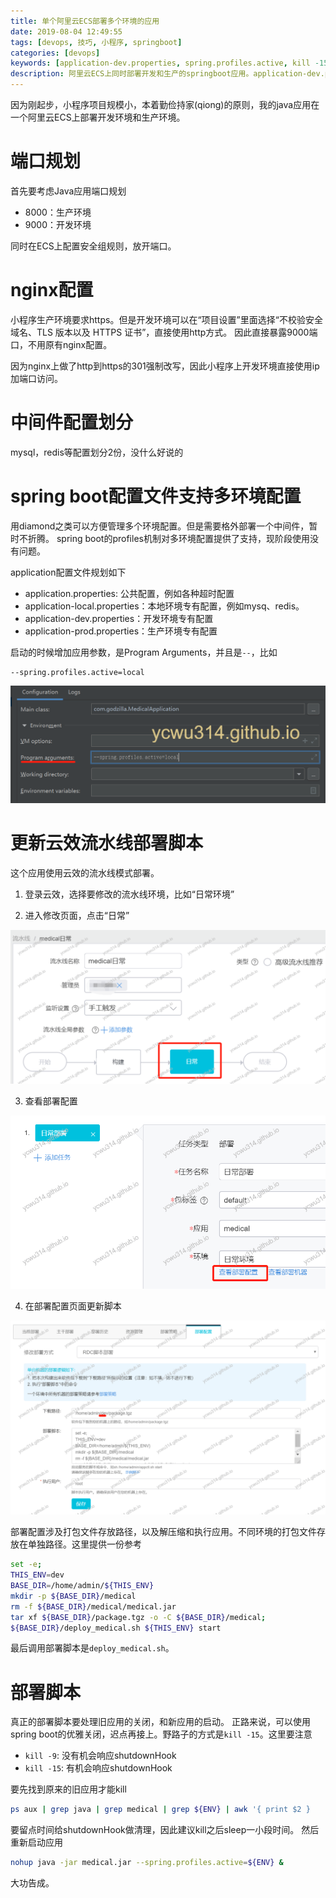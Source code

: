 ```yaml
---
title: 单个阿里云ECS部署多个环境的应用
date: 2019-08-04 12:49:55
tags: [devops, 技巧, 小程序, springboot]
categories: [devops]
keywords: [application-dev.properties, spring.profiles.active, kill -15]
description: 阿里云ECS上同时部署开发和生产的springboot应用。application-dev.properties存放开发环境。应用参数--spring.profiles.active=dev读取开发环境配置。使用kill -15关闭旧应用。
---
```


因为刚起步，小程序项目规模小，本着勤俭持家(qiong)的原则，我的java应用在一个阿里云ECS上部署开发环境和生产环境。

# 端口规划

首先要考虑Java应用端口规划
- 8000：生产环境
- 9000：开发环境

同时在ECS上配置安全组规则，放开端口。

# nginx配置

小程序生产环境要求https。但是开发环境可以在“项目设置”里面选择“不校验安全域名、TLS 版本以及 HTTPS 证书”，直接使用http方式。
因此直接暴露9000端口，不用原有nginx配置。

因为nginx上做了http到https的301强制改写，因此小程序上开发环境直接使用ip加端口访问。

# 中间件配置划分

mysql，redis等配置划分2份，没什么好说的

# spring boot配置文件支持多环境配置

用diamond之类可以方便管理多个环境配置。但是需要格外部署一个中间件，暂时不折腾。
spring boot的profiles机制对多环境配置提供了支持，现阶段使用没有问题。

application配置文件规划如下
- application.properties: 公共配置，例如各种超时配置
- application-local.properties：本地环境专有配置，例如mysq、redis。
- application-dev.properties：开发环境专有配置
- application-prod.properties：生产环境专有配置

启动的时候增加应用参数，是Program Arguments，并且是`--`，比如
```
--spring.profiles.active=local
```


![idea_springboot_profiles.png](idea_springboot_profiles.png)



# 更新云效流水线部署脚本

这个应用使用云效的流水线模式部署。

1. 登录云效，选择要修改的流水线环境，比如“日常环境”

2. 进入修改页面，点击“日常”


![编辑流水线.png](编辑流水线.png)



3. 查看部署配置


![流水线查看部署配置.png](流水线查看部署配置.png)



4. 在部署配置页面更新脚本


![云效流水线部署配置.png](云效流水线部署配置.png)




部署配置涉及打包文件存放路径，以及解压缩和执行应用。不同环境的打包文件存放在单独路径。这里提供一份参考
```bash
set -e;
THIS_ENV=dev
BASE_DIR=/home/admin/${THIS_ENV}
mkdir -p ${BASE_DIR}/medical
rm -f ${BASE_DIR}/medical/medical.jar
tar xf ${BASE_DIR}/package.tgz -o -C ${BASE_DIR}/medical;
${BASE_DIR}/deploy_medical.sh ${THIS_ENV} start
```
最后调用部署脚本是`deploy_medical.sh`。

# 部署脚本

真正的部署脚本要处理旧应用的关闭，和新应用的启动。
正路来说，可以使用spring boot的优雅关闭，迟点再接上。野路子的方式是`kill -15`。这里要注意
- `kill -9`: 没有机会响应shutdownHook
- `kill -15`: 有机会响应shutdownHook

要先找到原来的旧应用才能kill
```bash
ps aux | grep java | grep medical | grep ${ENV} | awk '{ print $2 }
```
要留点时间给shutdownHook做清理，因此建议kill之后sleep一小段时间。
然后重新启动应用
```bash
nohup java -jar medical.jar --spring.profiles.active=${ENV} &
```

大功告成。